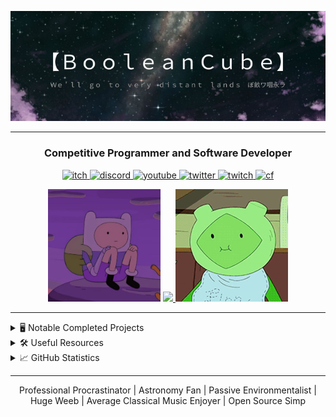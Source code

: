 <p align="center">
  <img src="https://github.com/BooleanCube/BooleanCube/blob/main/images/githubbanner.png" alt="Ｗｅ＇ｌｌ　ｇｏ　ｔｏ　ｖｅｒｙ　ｄｉｓｔａｎｔ　ｌａｎｄｓ　ぼ畝ワ咽永ラ" href="https://booleancube.github.io/" width=800>
</p>

----

<h3 align="center">Competitive Programmer and Software Developer</h3>
<p align="center"> 
  <a href="https://booleancube.itch.io/"> <img src="https://img.shields.io/badge/-itch.io-black?style=for-the-badge&logo=itch.io" alt="itch"> </a> 
  <a href="https://discord.gg/3ZDpPyR"> <img src="https://img.shields.io/badge/-discord-black?style=for-the-badge&logo=discord" alt="discord"> </a> 
  <a href="https://www.youtube.com/channel/UCsivrachJyFVLi7V60lrd6g"> <img src="https://img.shields.io/badge/-youtube-black?style=for-the-badge&logo=youtube&color=ff0000" alt="youtube"> </a> 
  <a href="https://twitter.com/BooleanCub3"> <img src="https://img.shields.io/badge/-twitter-black?style=for-the-badge&logo=twitter" alt="twitter"> </a> 
  <a href="https://www.twitch.tv/booleancub3"> <img src="https://img.shields.io/badge/-twitch-black?style=for-the-badge&logo=twitch" alt="twitch"> </a>
  <a href="https://codeforces.com/profile/booleancub3"> <img src="https://img.shields.io/badge/-codeforces-black?style=for-the-badge&logo=codeforces" alt="cf"> </a> 
</p>

<p align="center">
    <img src="https://github.com/BooleanCube/BooleanCube/blob/main/images/bac4890e854599a841f9a36befeeac0b.jpg" width=180 />
    <a href="https://discord.gg/3ZDpPyR"> <img src="https://lanyard.cnrad.dev/api/525126007330570259?idleMessage=Ｗｅ＇ｌｌ　ｇｏ　ｔｏ　ｖｅｒｙ　ｄｉｓｔａｎｔ　ｌａｎｄｓ　煙ム加スけヨ" width=350/> </a>
    <img src="https://github.com/BooleanCube/BooleanCube/blob/main/images/fern-adventure-time.gif" width=180 />
</p>

----

<details>
  <summary> 🖥️ Notable Completed Projects </summary>
  
  Project                        | Technology         | Theme                   | Location
  ------------------------------ | ------------------ | ----------------------- | --------------------------------------------------------------
  Portfolio Website              | HTML/CSS/JS        | Website                 | https://booleancube.github.io/
  Lollipop Bot                   | Java/Maven/JDA     | Discord Bot             | https://github.com/BooleanCube/lollipop-discord
  Lollipop Website               | HTML/CSS/JS        | Website                 | https://lollipop-bot.github.io/
  NeovimKeys                     | Java Swing         | Application             | https://github.com/BooleanCube/NeovimKeys
  DiscordDB                      | Java/JSON/JDA      | Database Library        | https://github.com/BooleanCube/DiscordDB
  Digit Detection                | Java Swing         | Machine Learning App    | https://github.com/BooleanCube/digit-detection
  Wordle AI                      | Java               | Artificial Intelligence | https://github.com/BooleanCube/Wordle-AI
  JGMP (for 2d graphics)         | Java/Maven         | Math/Physics Library    | https://github.com/BooleanCube/jgmp
  Chaos Theory Reasearch         | Python3/Manim      | Math Research           | https://github.com/BooleanCube/chaos-theory
  Collatz Conjecture Research    | Python3/Matplotlib | Math Research           | https://github.com/BooleanCube/collatz-conjecture
  Falling Sand Simulation        | Java Swing         | Simulation/Game         | https://github.com/BooleanCube/falling-sand-sim
  Immortality                    | C#/Unity           | Game                    | https://booleancube.itch.io/immortality
  Together                       | C#/Unity           | Game                    | https://booleancube.itch.io/together
  TDPlanner                      | Python/Tkinter     | Utility Application     | https://github.com/BooleanCube/TDPlanner
  MAO Timer                      | C#/Unity           | Utility Application     | https://github.com/BooleanCube/mao-timer
  Procedural Island Generation   | Java               | Algorithm/Research      | https://github.com/BooleanCube/Procedural-Island-Generation
  GolemCube                      | Java/JDA           | Discord Bot             | https://github.com/BooleanCube/GolemCube
  A* Pathfinding Simulation      | Java Swing         | Algorithm Simulation    | https://github.com/BooleanCube/AStar-Pathfinding-Simulation
  zelk.vim                       | Vim Script         | Config Colorscheme      | https://github.com/BooleanCube/zelk.vim
  
</details>

<details>
  <summary> 🛠️ Useful Resources </summary>
  
  Resource                                                                    | Description
  -----------                                                                 | --------------
  [CP Solutions](https://github.com/BooleanCube/cp)                           | All of my competitive programming problem solutions with new data structures and algorithms.
  [AOC 2021](https://github.com/BooleanCube/aoc-2021)                         | All of my advent of code 2021 day solutions
  [AOC 2022](https://github.com/BooleanCube/aoc-2022)                         | All of my advent of code 2022 day solutions
  [CPBook](https://github.com/BooleanCube/CPBook)                             | A book/guide to competitive programming written by BooleanCube.
  [Range Query](https://github.com/BooleanCube/RangeQuery)                    | Range Query problem solutions and algorithms explored.
  [Priority Queue](https://github.com/BooleanCube/priority-queues)            | Understand the mechanisms hidden behind the Priority Queue data structure.
  [Binary Search Trees](https://github.com/BooleanCube/BinarySearchTrees)     | Binary Search Tree problem solutions, algorithms and data structures explored.
  [JDA4 Tutorial Bot](https://github.com/BooleanCube/TutorialBot)             | A discord bot written for my JDA4 youtube tutorial series can be used for referencing.
  [Arch Dotfiles](https://github.com/BooleanCube/arch-dotfiles)               | Configuration dotfiles on Arch Linux (ArchOS distro) platform.
  [Ubuntu Dotfiles](https://github.com/BooleanCube/ubuntu-dotfiles)           | Configuration dotfiles on Ubuntu Linux (Budgie flavor) platform.
  [Windows Dotfiles](https://github.com/BooleanCube/windows-dotfiles)         | Configuration dotfiles on Windows 10 platform. (old)
 
</details>

<details>
  <summary> 📈 GitHub Statistics </summary>
  <div align="center">
    <img src="https://komarev.com/ghpvc/?username=BooleanCube&&style=flat-square" align="center" />
  </div>  

  <p align="center">
    <img src="https://github-readme-stats.vercel.app/api?username=BooleanCube&hide_border=true&show_icons=true&bg_color=1e1e2e&text_color=cdd6f4&icon_color=cba6f7&title_color=94e2d5" alt="Stats" width=400/> 
    <img src="https://github-readme-stats.vercel.app/api/top-langs/?username=BooleanCube&layout=compact&hide_border=true&hide=html&show_icons=true&bg_color=1e1e2e&text_color=cdd6f4&icon_color=cba6f7&title_color=94e2d5" alt="Langs" /> 
    <img src="http://github-readme-streak-stats.herokuapp.com?user=BooleanCube&theme=tokyonight" alt="Streak" width = 400/>
  </p>
</details>

----

<p align="center">
  Professional Procrastinator | Astronomy Fan | Passive Environmentalist | Huge Weeb | Average Classical Music Enjoyer | Open Source Simp <br>
</p>
